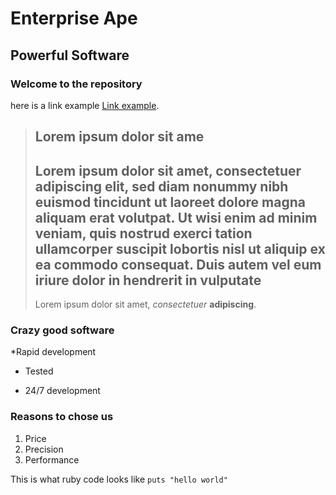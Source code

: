 Enterprise Ape
===============

Powerful Software
------------------

### Welcome to the repository

here is a link example [Link example](http://www.google.com).

> ## Lorem ipsum dolor sit ame
>
> ## Lorem ipsum dolor sit amet, consectetuer adipiscing elit, sed diam nonummy nibh euismod tincidunt ut laoreet dolore magna aliquam erat volutpat. Ut wisi enim ad minim veniam, quis nostrud exerci tation ullamcorper suscipit lobortis nisl ut aliquip ex ea commodo consequat. Duis autem vel eum iriure dolor in hendrerit in vulputate 
>
>Lorem ipsum dolor sit amet, *consectetuer* **adipiscing**.

### Crazy good software
*Rapid development
+ Tested
- 24/7 development

### Reasons to chose us
1. Price
2. Precision
3. Performance

This is what ruby code looks like `puts "hello world"`

